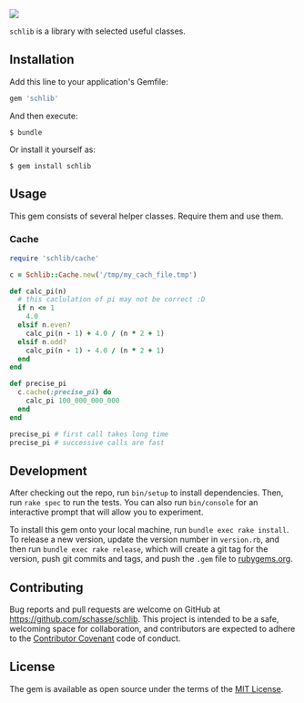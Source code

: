 ![](https://github.com/schasse/schlib/blob/master/logo/schlib_logo.png)

`schlib` is a library with selected useful classes.

## Installation

Add this line to your application's Gemfile:

```ruby
gem 'schlib'
```

And then execute:

    $ bundle

Or install it yourself as:

    $ gem install schlib

## Usage

This gem consists of several helper classes. Require them and use them.

### Cache

``` ruby
require 'schlib/cache'

c = Schlib::Cache.new('/tmp/my_cach_file.tmp')

def calc_pi(n)
  # this caclulation of pi may not be correct :D
  if n <= 1
    4.0
  elsif n.even?
    calc_pi(n - 1) + 4.0 / (n * 2 + 1)
  elsif n.odd?
    calc_pi(n - 1) - 4.0 / (n * 2 + 1)
  end
end

def precise_pi
  c.cache(:precise_pi) do
    calc_pi 100_000_000_000
  end
end

precise_pi # first call takes long time
precise_pi # successive calls are fast
```

## Development

After checking out the repo, run `bin/setup` to install
dependencies. Then, run `rake spec` to run the tests. You can also run
`bin/console` for an interactive prompt that will allow you to
experiment.

To install this gem onto your local machine, run `bundle exec rake
install`. To release a new version, update the version number in
`version.rb`, and then run `bundle exec rake release`, which will
create a git tag for the version, push git commits and tags, and push
the `.gem` file to [rubygems.org](https://rubygems.org).

## Contributing

Bug reports and pull requests are welcome on GitHub at
https://github.com/schasse/schlib. This project is intended to be a
safe, welcoming space for collaboration, and contributors are expected
to adhere to
the [Contributor Covenant](http://contributor-covenant.org) code of
conduct.


## License

The gem is available as open source under the terms of
the [MIT License](http://opensource.org/licenses/MIT).
